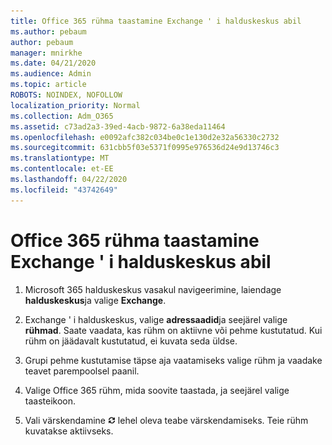 ```yaml
---
title: Office 365 rühma taastamine Exchange ' i halduskeskus abil
ms.author: pebaum
author: pebaum
manager: mnirkhe
ms.date: 04/21/2020
ms.audience: Admin
ms.topic: article
ROBOTS: NOINDEX, NOFOLLOW
localization_priority: Normal
ms.collection: Adm_O365
ms.assetid: c73ad2a3-39ed-4acb-9872-6a38eda11464
ms.openlocfilehash: e0092afc382c034be0c1e130d2e32a56330c2732
ms.sourcegitcommit: 631cbb5f03e5371f0995e976536d24e9d13746c3
ms.translationtype: MT
ms.contentlocale: et-EE
ms.lasthandoff: 04/22/2020
ms.locfileid: "43742649"
---
```

# <a name="restore-an-office-365-group-using-the-exchange-admin-center"></a>Office 365 rühma taastamine Exchange ' i halduskeskus abil

1. Microsoft 365 halduskeskus vasakul navigeerimine, laiendage **halduskeskus**ja valige **Exchange**.
    
2. Exchange ' i halduskeskus, valige **adressaadid**ja seejärel valige **rühmad**. Saate vaadata, kas rühm on aktiivne või pehme kustutatud. Kui rühm on jäädavalt kustutatud, ei kuvata seda üldse.
    
3. Grupi pehme kustutamise täpse aja vaatamiseks valige rühm ja vaadake teavet parempoolsel paanil.
    
4. Valige Office 365 rühm, mida soovite taastada, ja seejärel valige taasteikoon.
    
5. Vali värskendamine ![Värskenda ikoon](media/6464df90-2a91-4c1f-92a6-9a38c7696ac3.gif) lehel oleva teabe värskendamiseks. Teie rühm kuvatakse aktiivseks. 
    


